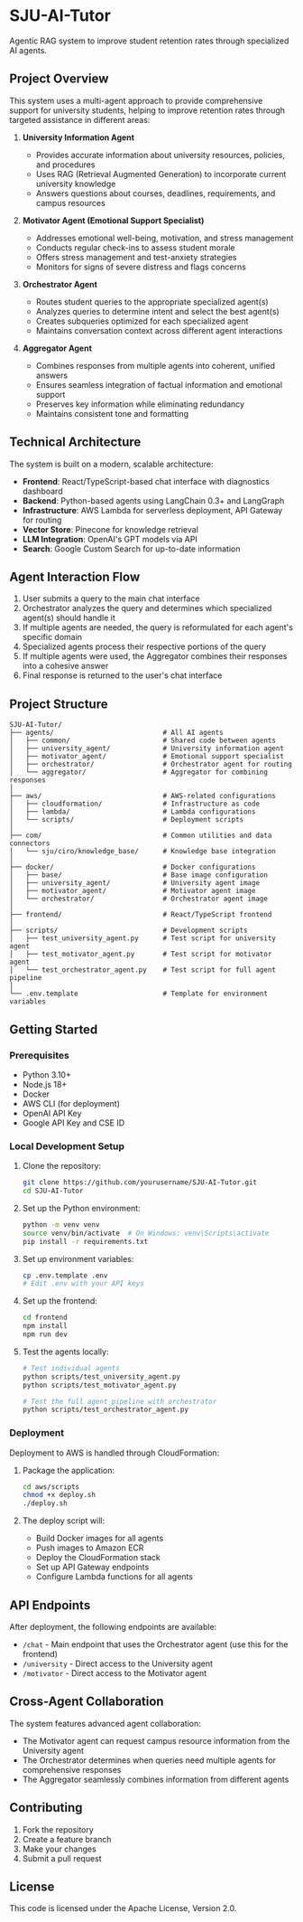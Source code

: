 # SJU-AI-Tutor
Agentic RAG system to improve student retention rates through specialized AI agents.

## Project Overview
This system uses a multi-agent approach to provide comprehensive support for university students, helping to improve retention rates through targeted assistance in different areas:

1. **University Information Agent**
   * Provides accurate information about university resources, policies, and procedures
   * Uses RAG (Retrieval Augmented Generation) to incorporate current university knowledge
   * Answers questions about courses, deadlines, requirements, and campus resources

2. **Motivator Agent (Emotional Support Specialist)**
   * Addresses emotional well-being, motivation, and stress management
   * Conducts regular check-ins to assess student morale
   * Offers stress management and test-anxiety strategies
   * Monitors for signs of severe distress and flags concerns

3. **Orchestrator Agent**
   * Routes student queries to the appropriate specialized agent(s)
   * Analyzes queries to determine intent and select the best agent(s)
   * Creates subqueries optimized for each specialized agent
   * Maintains conversation context across different agent interactions

4. **Aggregator Agent**
   * Combines responses from multiple agents into coherent, unified answers
   * Ensures seamless integration of factual information and emotional support
   * Preserves key information while eliminating redundancy
   * Maintains consistent tone and formatting

## Technical Architecture
The system is built on a modern, scalable architecture:

* **Frontend**: React/TypeScript-based chat interface with diagnostics dashboard
* **Backend**: Python-based agents using LangChain 0.3+ and LangGraph
* **Infrastructure**: AWS Lambda for serverless deployment, API Gateway for routing
* **Vector Store**: Pinecone for knowledge retrieval
* **LLM Integration**: OpenAI's GPT models via API
* **Search**: Google Custom Search for up-to-date information

## Agent Interaction Flow
1. User submits a query to the main chat interface
2. Orchestrator analyzes the query and determines which specialized agent(s) should handle it
3. If multiple agents are needed, the query is reformulated for each agent's specific domain
4. Specialized agents process their respective portions of the query
5. If multiple agents were used, the Aggregator combines their responses into a cohesive answer
6. Final response is returned to the user's chat interface

## Project Structure
```
SJU-AI-Tutor/
├── agents/                           # All AI agents
│   ├── common/                       # Shared code between agents
│   ├── university_agent/             # University information agent
│   ├── motivator_agent/              # Emotional support specialist
│   ├── orchestrator/                 # Orchestrator agent for routing
│   └── aggregator/                   # Aggregator for combining responses
│
├── aws/                              # AWS-related configurations
│   ├── cloudformation/               # Infrastructure as code
│   ├── lambda/                       # Lambda configurations
│   └── scripts/                      # Deployment scripts
│
├── com/                              # Common utilities and data connectors
│   └── sju/ciro/knowledge_base/      # Knowledge base integration
│
├── docker/                           # Docker configurations
│   ├── base/                         # Base image configuration
│   ├── university_agent/             # University agent image
│   ├── motivator_agent/              # Motivator agent image
│   └── orchestrator/                 # Orchestrator agent image
│
├── frontend/                         # React/TypeScript frontend
│
├── scripts/                          # Development scripts
│   ├── test_university_agent.py      # Test script for university agent
│   ├── test_motivator_agent.py       # Test script for motivator agent
│   └── test_orchestrator_agent.py    # Test script for full agent pipeline
│
└── .env.template                     # Template for environment variables
```

## Getting Started

### Prerequisites
* Python 3.10+
* Node.js 18+
* Docker
* AWS CLI (for deployment)
* OpenAI API Key
* Google API Key and CSE ID

### Local Development Setup
1. Clone the repository:
   ```bash
   git clone https://github.com/yourusername/SJU-AI-Tutor.git
   cd SJU-AI-Tutor
   ```

2. Set up the Python environment:
   ```bash
   python -m venv venv
   source venv/bin/activate  # On Windows: venv\Scripts\activate
   pip install -r requirements.txt
   ```

3. Set up environment variables:
   ```bash
   cp .env.template .env
   # Edit .env with your API keys
   ```

4. Set up the frontend:
   ```bash
   cd frontend
   npm install
   npm run dev
   ```

5. Test the agents locally:
   ```bash
   # Test individual agents
   python scripts/test_university_agent.py
   python scripts/test_motivator_agent.py
   
   # Test the full agent pipeline with orchestrator
   python scripts/test_orchestrator_agent.py
   ```

### Deployment
Deployment to AWS is handled through CloudFormation:

1. Package the application:
   ```bash
   cd aws/scripts
   chmod +x deploy.sh
   ./deploy.sh
   ```

2. The deploy script will:
   - Build Docker images for all agents
   - Push images to Amazon ECR
   - Deploy the CloudFormation stack
   - Set up API Gateway endpoints
   - Configure Lambda functions for all agents

## API Endpoints

After deployment, the following endpoints are available:

- `/chat` - Main endpoint that uses the Orchestrator agent (use this for the frontend)
- `/university` - Direct access to the University agent
- `/motivator` - Direct access to the Motivator agent

## Cross-Agent Collaboration

The system features advanced agent collaboration:

- The Motivator agent can request campus resource information from the University agent
- The Orchestrator determines when queries need multiple agents for comprehensive responses
- The Aggregator seamlessly combines information from different agents 

## Contributing
1. Fork the repository
2. Create a feature branch
3. Make your changes
4. Submit a pull request

## License
This code is licensed under the Apache License, Version 2.0.